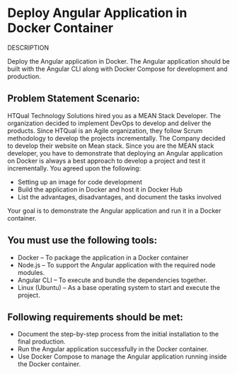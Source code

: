 # Deploy Angular Application in Docker Container

DESCRIPTION

Deploy the Angular application in Docker. The Angular application should be built with the Angular CLI along with Docker Compose for development and production.

## Problem Statement Scenario:

HTQual Technology Solutions hired you as a MEAN Stack Developer. The organization decided to implement DevOps to develop and deliver the products. Since HTQual is an Agile organization, they follow Scrum methodology to develop the projects incrementally. The Company decided to develop their website on Mean stack. Since you are the MEAN stack developer, you have to demonstrate that deploying an Angular application on Docker is always a best approach to develop a project and test it incrementally. You agreed upon the following:

* Setting up an image for code development
* Build the application in Docker and host it in Docker Hub
* List the advantages, disadvantages, and document the tasks involved

Your goal is to demonstrate the Angular application and run it in a Docker container.

## You must use the following tools:

* Docker – To package the application in a Docker container
* Node.js – To support the Angular application with the required node modules.
* Angular CLI – To execute and bundle the dependencies together.
* Linux (Ubuntu) – As a base operating system to start and execute the project.

## Following requirements should be met:

* Document the step-by-step process from the initial installation to the final production.
* Run the Angular application successfully in the Docker container.
* Use Docker Compose to manage the Angular application running inside the Docker container.
